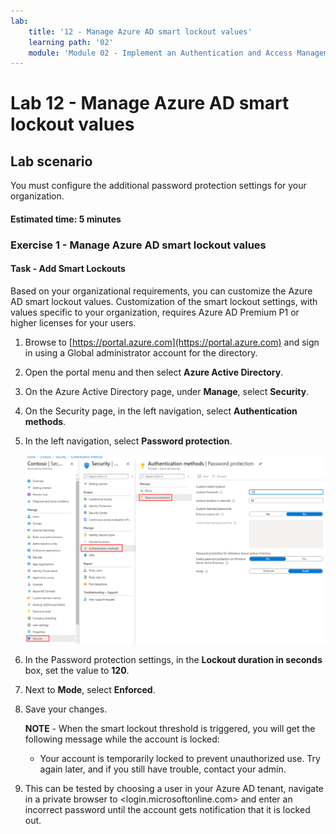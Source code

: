 ```yaml
---
lab:
    title: '12 - Manage Azure AD smart lockout values'
    learning path: '02'
    module: 'Module 02 - Implement an Authentication and Access Management Solution'
---
```


# Lab 12 - Manage Azure AD smart lockout values

## Lab scenario

You must configure the additional password protection settings for your organization.

#### Estimated time: 5 minutes

### Exercise 1 - Manage Azure AD smart lockout values

#### Task - Add Smart Lockouts

Based on your organizational requirements, you can customize the Azure AD smart lockout values. Customization of the smart lockout settings, with values specific to your organization, requires Azure AD Premium P1 or higher licenses for your users.

1. Browse to [https://portal.azure.com](https://portal.azure.com) and sign in using a Global administrator account for the directory.

2. Open the portal menu and then select **Azure Active Directory**.

3. On the Azure Active Directory page, under **Manage**, select **Security**.

4. On the Security page, in the left navigation, select **Authentication methods**.

5. In the left navigation, select **Password protection**.

    ![Screen image displaying the Authentication methods page and the highlighted selections to browse to Password authentication](./media/lp2-mod3-browse-to-password-protection.png)

6. In the Password protection settings, in the **Lockout duration in seconds** box, set the value to **120**.

7. Next to **Mode**, select **Enforced**.

8. Save your changes.

    **NOTE** - When the smart lockout threshold is triggered, you will get the following message while the account is locked:
    - Your account is temporarily locked to prevent unauthorized use. Try again later, and if you still have trouble, contact your admin.

9. This can be tested by choosing a user in your Azure AD tenant, navigate in a private browser to <login.microsoftonline.com> and enter an incorrect password until the account gets notification that it is locked out.
